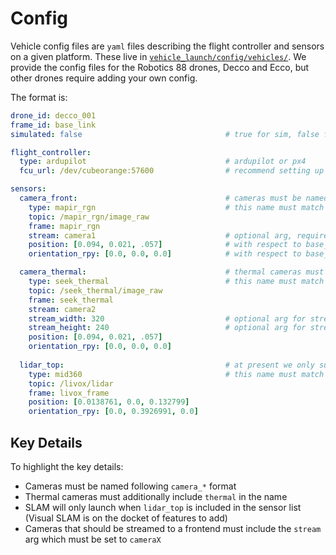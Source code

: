 # Config

Vehicle config files are `yaml` files describing the flight controller and sensors on a given platform. These live in [`vehicle_launch/config/vehicles/`](https://github.com/robotics-88/vehicle-launch/tree/main/config). We provide the config files for the Robotics 88 drones, Decco and Ecco, but other drones require adding your own config.

The format is:

```yaml
drone_id: decco_001
frame_id: base_link
simulated: false                                # true for sim, false for IRL

flight_controller:
  type: ardupilot                               # ardupilot or px4
  fcu_url: /dev/cubeorange:57600                # recommend setting up a symlink such as here for cubeorange

sensors:
  camera_front:                                 # cameras must be named camera_*
    type: mapir_rgn                             # this name must match the wrapper launch file, e.g. mapir_rgn.launch, which must live in vehicle_launch/launch/sensors
    topic: /mapir_rgn/image_raw
    frame: mapir_rgn
    stream: camera1                             # optional arg, required for any camera that will be streamed to frontend
    position: [0.094, 0.021, .057]              # with respect to base_link
    orientation_rpy: [0.0, 0.0, 0.0]            # with respect to base_link

  camera_thermal:                               # thermal cameras must include thermal in the name
    type: seek_thermal                          # this name must match the wrapper launch file, e.g. seek_thermal.launch, which must live in vehicle_launch/launch/sensors
    topic: /seek_thermal/image_raw
    frame: seek_thermal
    stream: camera2
    stream_width: 320                           # optional arg for streaming at different resolution than default (640x480)
    stream_height: 240                          # optional arg for streaming at different resolution than default (640x480)
    position: [0.094, 0.021, .057]
    orientation_rpy: [0.0, 0.0, 0.0]
  
  lidar_top:                                    # at present we only support LiDAR-based SLAM, so lidar_top must be included to enable SLAM
    type: mid360                                # this name must match the wrapper launch file, e.g. mid360.launch, which must live in vehicle_launch/launch/sensors
    topic: /livox/lidar
    frame: livox_frame
    position: [0.0138761, 0.0, 0.132799]
    orientation_rpy: [0.0, 0.3926991, 0.0]
```

## Key Details

To highlight the key details:

- Cameras must be named following `camera_*` format
- Thermal cameras must additionally include `thermal` in the name
- SLAM will only launch when `lidar_top` is included in the sensor list (Visual SLAM is on the docket of features to add)
- Cameras that should be streamed to a frontend must include the `stream` arg which must be set to `cameraX`